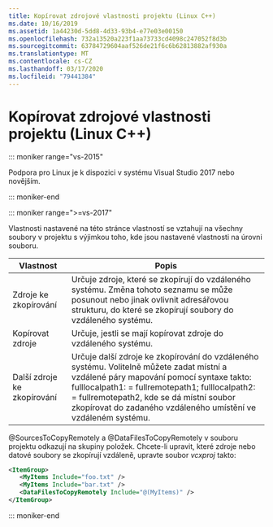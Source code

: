 ```yaml
---
title: Kopírovat zdrojové vlastnosti projektu (Linux C++)
ms.date: 10/16/2019
ms.assetid: 1a44230d-5dd8-4d33-93b4-e77e03e00150
ms.openlocfilehash: 732a13520a223f1aa73733cd4098c247052f8d3b
ms.sourcegitcommit: 63784729604aaf526de21f6c6b62813882af930a
ms.translationtype: MT
ms.contentlocale: cs-CZ
ms.lasthandoff: 03/17/2020
ms.locfileid: "79441384"
---
```

# <a name="copy-sources-project-properties-linux-c"></a>Kopírovat zdrojové vlastnosti projektu (Linux C++)

::: moniker range="vs-2015"

Podpora pro Linux je k dispozici v systému Visual Studio 2017 nebo novějším.

::: moniker-end

::: moniker range=">=vs-2017"

Vlastnosti nastavené na této stránce vlastností se vztahují na všechny soubory v projektu s výjimkou toho, kde jsou nastavené vlastnosti na úrovni souboru.

| Vlastnost | Popis |
|--|--|
| Zdroje ke zkopírování | Určuje zdroje, které se zkopírují do vzdáleného systému. Změna tohoto seznamu se může posunout nebo jinak ovlivnit adresářovou strukturu, do které se zkopírují soubory do vzdáleného systému. |
| Kopírovat zdroje | Určuje, jestli se mají kopírovat zdroje do vzdáleného systému. |
| Další zdroje ke zkopírování | Určuje další zdroje ke zkopírování do vzdáleného systému. Volitelně můžete zadat místní a vzdálené páry mapování pomocí syntaxe takto: fulllocalpath1: = fullremotepath1; fulllocalpath2: = fullremotepath2, kde se dá místní soubor zkopírovat do zadaného vzdáleného umístění ve vzdáleném systému. |

@SourcesToCopyRemotely a @DataFilesToCopyRemotely v souboru projektu odkazují na skupiny položek. Chcete-li upravit, které zdroje nebo datové soubory se zkopírují vzdáleně, upravte soubor *vcxproj* takto:

```xml
<ItemGroup>
   <MyItems Include="foo.txt" />
   <MyItems Include="bar.txt" />
   <DataFilesToCopyRemotely Include="@(MyItems)" />
</ItemGroup>
```

::: moniker-end
